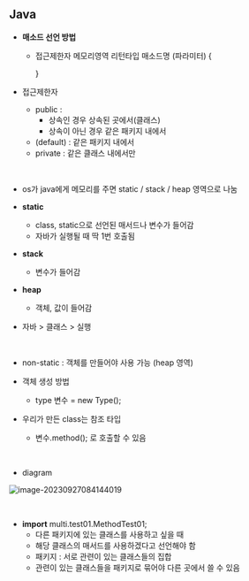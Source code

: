 ## Java

- **매소드 선언 방법**
  
  - 접근제한자 메모리영역 리턴타입 매소드명 (파라미터) {
  
    }

- 접근제한자
  - public : 
    - 상속인 경우 상속된 곳에서(클래스) 
    - 상속이 아닌 경우 같은 패키지 내에서
  - (default) : 같은 패키지 내에서
  - private : 같은 클래스 내에서만

<br>

- os가 java에게 메모리를 주면 static / stack / heap 영역으로 나눔
- **static** 
  - class, static으로 선언된 매서드나 변수가 들어감
  - 자바가 실행될 때 딱 1번 호출됨
- **stack**
  - 변수가 들어감
- **heap**
  - 객체, 값이 들어감

- 자바 > 클래스 > 실행

<br>

- non-static : 객체를 만들어야 사용 가능 (heap 영역)

- 객체 생성 방법
  - type 변수 = new Type();

- 우리가 만든 class는 참조 타입
  - 변수.method(); 로 호출할 수 있음

<br>

- diagram

![image-20230927084144019](C:\Users\heeji\AppData\Roaming\Typora\typora-user-images\image-20230927084144019.png)

<br>

- **import** multi.test01.MethodTest01;
  - 다른 패키지에 있는 클래스를 사용하고 싶을 때
  - 해당 클래스의 매서드를 사용하겠다고 선언해야 함
  - 패키지 : 서로 관련이 있는 클래스들의 집합
  - 관련이 있는 클래스들을 패키지로 묶어야 다른 곳에서 쓸 수 있음